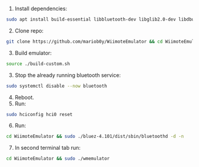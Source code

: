 1. Install dependencies:
```bash
sudo apt install build-essential libbluetooth-dev libglib2.0-dev libdbus-1-dev git
```
2. Clone repo:
```bash
git clone https://github.com/mariob0y/WiimoteEmulator && cd WiimoteEmulator
```
3. Build emulator:
```bash
source ./build-custom.sh
```
3. Stop the already running bluetooth service:
```bash
sudo systemctl disable --now bluetooth
```
4. Reboot.
5. Run:
```bash
sudo hciconfig hci0 reset
```
6. Run:
```bash
cd WiimoteEmulator && sudo ./bluez-4.101/dist/sbin/bluetoothd -d -n
```
7. In second terminal tab run:
```bash
cd WiimoteEmulator && sudo ./wmemulator
```
